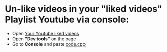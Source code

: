 # Un-like videos in your "liked videos" Playlist Youtube **via console**:
- Open [Your Youtube liked videos](https://www.youtube.com/playlist?list=LL)
- Open **"Dev tools"** on the page
- Go to **Console** and paste [code.cpp](https://github.com/EqualAustra/DeleteLikedVideosYT/blob/main/code.cpp)
